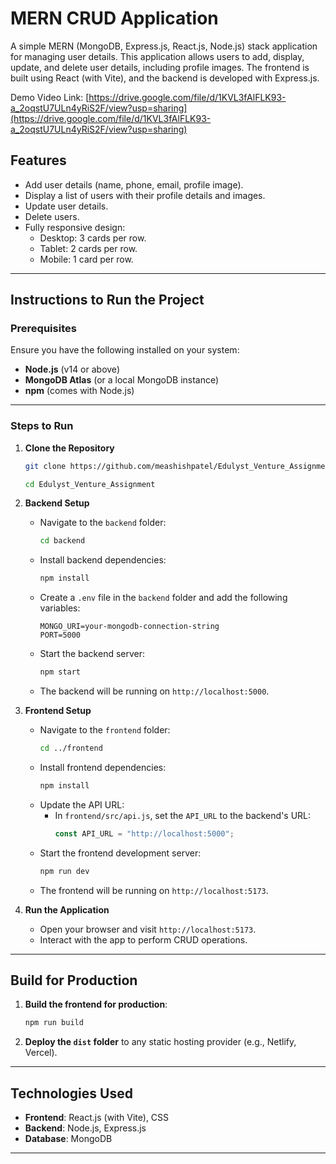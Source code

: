 # MERN CRUD Application

A simple MERN (MongoDB, Express.js, React.js, Node.js) stack application for managing user details. This application allows users to add, display, update, and delete user details, including profile images. The frontend is built using React (with Vite), and the backend is developed with Express.js.

Demo Video Link: [https://drive.google.com/file/d/1KVL3fAlFLK93-a_2oqstU7ULn4yRiS2F/view?usp=sharing](https://drive.google.com/file/d/1KVL3fAlFLK93-a_2oqstU7ULn4yRiS2F/view?usp=sharing)

## Features

- Add user details (name, phone, email, profile image).
- Display a list of users with their profile details and images.
- Update user details.
- Delete users.
- Fully responsive design:
  - Desktop: 3 cards per row.
  - Tablet: 2 cards per row.
  - Mobile: 1 card per row.

---

## Instructions to Run the Project

### Prerequisites

Ensure you have the following installed on your system:

- **Node.js** (v14 or above)
- **MongoDB Atlas** (or a local MongoDB instance)
- **npm** (comes with Node.js)

---

### Steps to Run

1. **Clone the Repository**

   ```bash
   git clone https://github.com/meashishpatel/Edulyst_Venture_Assignment

   cd Edulyst_Venture_Assignment
   ```

2. **Backend Setup**

   - Navigate to the `backend` folder:
     ```bash
     cd backend
     ```
   - Install backend dependencies:
     ```bash
     npm install
     ```
   - Create a `.env` file in the `backend` folder and add the following variables:
     ```env
     MONGO_URI=your-mongodb-connection-string
     PORT=5000
     ```
   - Start the backend server:
     ```bash
     npm start
     ```
   - The backend will be running on `http://localhost:5000`.

3. **Frontend Setup**

   - Navigate to the `frontend` folder:
     ```bash
     cd ../frontend
     ```
   - Install frontend dependencies:
     ```bash
     npm install
     ```
   - Update the API URL:
     - In `frontend/src/api.js`, set the `API_URL` to the backend's URL:
       ```javascript
       const API_URL = "http://localhost:5000";
       ```
   - Start the frontend development server:
     ```bash
     npm run dev
     ```
   - The frontend will be running on `http://localhost:5173`.

4. **Run the Application**
   - Open your browser and visit `http://localhost:5173`.
   - Interact with the app to perform CRUD operations.

---

## Build for Production

1. **Build the frontend for production**:
   ```bash
   npm run build
   ```
2. **Deploy the `dist` folder** to any static hosting provider (e.g., Netlify, Vercel).

---

## Technologies Used

- **Frontend**: React.js (with Vite), CSS
- **Backend**: Node.js, Express.js
- **Database**: MongoDB

---
